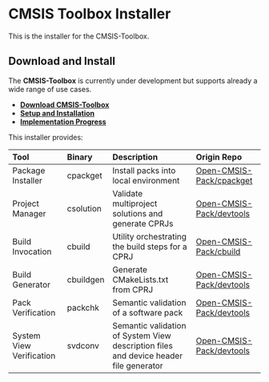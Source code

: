 # CMSIS Toolbox Installer

This is the installer for the CMSIS-Toolbox.

## Download and Install

The **CMSIS-Toolbox** is currently under development but supports already a wide range of use cases.

- [**Download CMSIS-Toolbox**](https://github.com/Open-CMSIS-Pack/cmsis-toolbox/releases)
- [**Setup and Installation**](./docs/installation.md)
- [**Implementation Progress**](./docs/progress.md)

This installer provides:

Tool                     | Binary         | Description                                         | Origin Repo
:------------------------|:---------------|:----------------------------------------------------|:------------------------------------------------------------------
Package Installer        | cpackget       | Install packs into local environment                | [Open-CMSIS-Pack/cpackget](https://github.com/Open-CMSIS-Pack/cpackget)
Project Manager          | csolution      | Validate multiproject solutions and generate CPRJs  | [Open-CMSIS-Pack/devtools](https://github.com/Open-CMSIS-Pack/devtools)
Build Invocation         | cbuild         | Utility orchestrating the build steps for a CPRJ    | [Open-CMSIS-Pack/cbuild](https://github.com/Open-CMSIS-Pack/cbuild)
Build Generator          | cbuildgen      | Generate CMakeLists.txt from CPRJ                   | [Open-CMSIS-Pack/devtools](https://github.com/Open-CMSIS-Pack/devtools)
Pack Verification        | packchk        | Semantic validation of a software pack              | [Open-CMSIS-Pack/devtools](https://github.com/Open-CMSIS-Pack/devtools)
System View Verification | svdconv        | Semantic validation of System View description files and device header file generator | [Open-CMSIS-Pack/devtools](https://github.com/Open-CMSIS-Pack/devtools)
